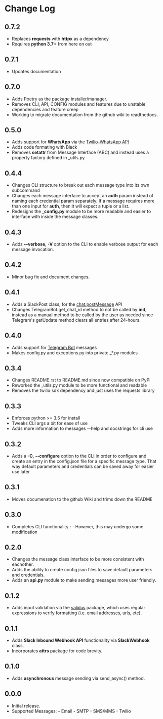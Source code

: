 Change Log
==========
0.7.2
--------
- Replaces **requests** with **httpx** as a dependency
- Requires **python 3.7+** from here on out


0.7.1
--------
- Updates documentation

0.7.0
--------
- Adds Poetry as the package installer/manager.
- Removes CLI, API, CONFIG modules and features due to unstable dependencies and feature creep
- Working to migrate documentation from the github wiki to readthedocs.


0.5.0
-----
- Adds support for **WhatsApp** via the [Twilio-WhatsApp API](https://www.twilio.com/docs/sms/whatsapp)
- Adds code formating with Black
- Removes __setattr__ from Message Interface (ABC) and instead uses a property factory defined in _utils.py


0.4.4
-----
- Changes CLI structure to break out each message type into its own subcommand
- Changes each message interface to accept an **auth** param instead of naming each credential param separately.  If a message requires more than one input for **auth**, then it will expect a tuple or a list.
- Redesigns the **_config.py** module to be more readable and easier
to interface with inside the message classes.


0.4.3
-----
- Adds **--verbose**, **-V** option to the CLI to enable verbose output for each message invocation.


0.4.2
-----
- Minor bug fix and document changes.


0.4.1
-----
- Adds a SlackPost class, for the [chat.postMessage](https://api.slack.com/methods/chat.postMessage) API
- Changes TelegramBot.get_chat_id method to not be called by __init__, instead as a manual method to be called by the user as needed since Telegram's getUpdate method clears all entries after 24-hours.


0.4.0
-----
-   Adds support for [Telegram Bot](https://core.telegram.org/bots/api#available-methods) messages
-   Makes config.py and exceptions.py into private _*.py modules


0.3.4
-----

-   Changes README.rst to README.md since now compatible on PyPI
-   Reworked the \_utils.py module to be more functional and readable
-   Removes the twilio sdk dependency and just uses the requests library

0.3.3
-----

-   Enforces python \>= 3.5 for install
-   Tweaks CLI args a bit for ease of use
-   Adds more information to messages --help and docstrings for cli use

0.3.2
-----

-   Adds a **-C**, **--configure** option to the CLI in order to
    configure and create an entry in the config.json file for a specific
    message type. That way default parameters and credentials can be
    saved away for easier use later.

0.3.1
-----

-   Moves documenation to the github Wiki and trims down the README

0.3.0
-----

-   Completes CLI functionality
    :   -   However, this may undergo some modification

0.2.0
-----

-   Changes the message class interface to be more consistent with
    eachother.
-   Adds the ability to create config.json files to save default
    parameters and credentials.
-   Adds an **api.py** module to make sending messages more user
    friendly.

0.1.2
-----

-   Adds input validation via the
    [validus](https://github.com/shopnilsazal/validus) package, which
    uses regular expressions to verify formatting (i.e. email addresses,
    urls, etc).

0.1.1
-----

-   Adds **Slack Inbound Webhook API** functionality via
    **SlackWebhook** class.
-   Incorporates **attrs** package for code brevity.

0.1.0
-----

-   Adds **asynchronous** message sending via send\_async() method.

0.0.0
-----

-   Initial release.
-   Supported Messages:
        -   Email - SMTP
        -   SMS/MMS - Twilio


